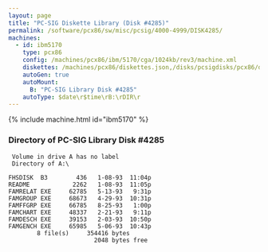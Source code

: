 ```yaml
---
layout: page
title: "PC-SIG Diskette Library (Disk #4285)"
permalink: /software/pcx86/sw/misc/pcsig/4000-4999/DISK4285/
machines:
  - id: ibm5170
    type: pcx86
    config: /machines/pcx86/ibm/5170/cga/1024kb/rev3/machine.xml
    diskettes: /machines/pcx86/diskettes.json,/disks/pcsigdisks/pcx86/diskettes.json
    autoGen: true
    autoMount:
      B: "PC-SIG Library Disk #4285"
    autoType: $date\r$time\rB:\rDIR\r
---
```


{% include machine.html id="ibm5170" %}

### Directory of PC-SIG Library Disk #4285

     Volume in drive A has no label
     Directory of A:\

    FHSDISK  B3        436   1-08-93  11:04p
    README            2262   1-08-93  11:05p
    FAMRELAT EXE     62785   5-13-93   9:31p
    FAMGROUP EXE     68673   4-29-93  10:31p
    FAMFFGRP EXE     66785   8-25-93   1:00p
    FAMCHART EXE     48337   2-21-93   9:11p
    FAMDESCH EXE     39153   2-03-93  10:50p
    FAMGENCH EXE     65985   5-06-93  10:43p
            8 file(s)     354416 bytes
                            2048 bytes free

